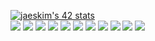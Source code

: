  [![jaeskim's 42 stats](https://badge42.herokuapp.com/api/stats/rlinkfen?privacyEmail=true)](https://github.com/JaeSeoKim/badge42) </br>
 <img src="https://img.shields.io/badge/-C-649bd2?style=for-the-badge&logo=C&logoColor=white"/> 
 <img src= "https://img.shields.io/badge/C%23-239120?style=for-the-badge&logo=c-sharp&logoColor=white"/>
 <img src="https://img.shields.io/badge/.NET-5C2D91?style=for-the-badge&logo=.net&logoColor=white"/>
 <img src="https://img.shields.io/badge/-BASH-121011?style=for-the-badge&logo=gnu-bash&logoColor=white"/>
 <img src="https://img.shields.io/badge/-POSTGRESQL-316192?style=for-the-badge&logo=POSTGRESQL&logoColor=white"/>
 <img src="https://img.shields.io/badge/-SQL-07405E?style=for-the-badge&logo=MYSQL&logoColor=white"/>
 <img src="https://img.shields.io/badge/-CSS3-1572B6?style=for-the-badge&logo=CSS3&logoColor=white"/>
<img src="https://img.shields.io/badge/-JAVASCRIPT-F7DF1E?style=for-the-badge&logo=JAVASCRIPT&logoColor=white"/>
<img src="https://img.shields.io/badge/-BOOTSTRAP-563D7C?style=for-the-badge&logo=BOOTSTRAP&logoColor=white"/> 
<img src="https://img.shields.io/endpoint?color=white&label=C%23&logoColor=blue&style=for-the-badge">
<img src="https://img.shields.io/badge/React-20232A?style=for-the-badge&logo=react&logoColor=61DAFB"/>